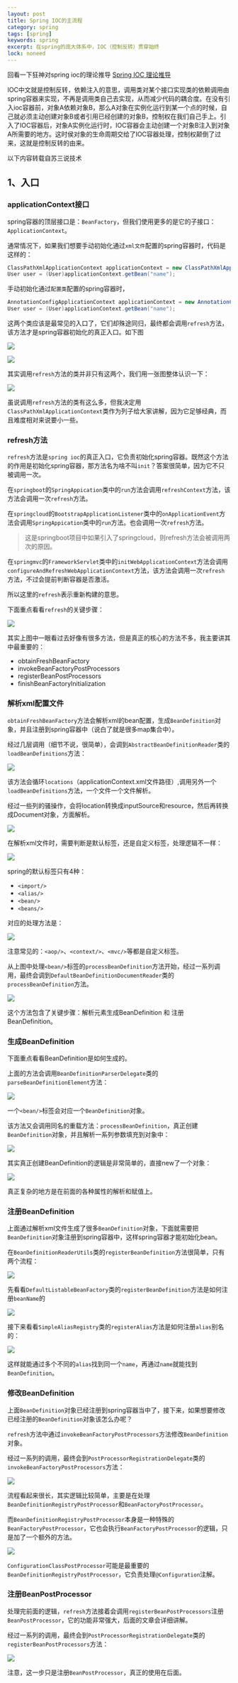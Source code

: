 ```yaml
---
layout: post
title: Spring IOC的主流程
category: spring
tags: [spring]
keywords: spring
excerpt: 在spring的庞大体系中，IOC（控制反转）贯穿始终
lock: noneed
---
```


回看一下狂神对spring ioc的理论推导 [Spring IOC 理论推导](/springcloud/2020/08/25/spring-ioc.html)

IOC中文就是控制反转，依赖注入的意思，调用类对某个接口实现类的依赖调用由spring容器来实现，不再是调用类自己去实现，从而减少代码的耦合度。在没有引入ioc容器前，对象A依赖对象B，那么A对象在实例化运行到某一个点的时候，自己就必须主动创建对象B或者引用已经创建的对象B，控制权在我们自己手上。引入了IOC容器后，对象A实例化运行时，IOC容器会主动创建一个对象B注入到对象A所需要的地方。这时侯对象的生命周期交给了IOC容器处理，控制权颠倒了过来，这就是控制反转的由来。

以下内容转载自苏三说技术

## 1、入口

### applicationContext接口

spring容器的顶层接口是：`BeanFactory`，但我们使用更多的是它的子接口：`ApplicationContext`。

通常情况下，如果我们想要手动初始化通过`xml文件`配置的spring容器时，代码是这样的：

```java
ClassPathXmlApplicationContext applicationContext = new ClassPathXmlApplicationContext("applicationContext.xml");
User user = (User)applicationContext.getBean("name");
```

手动初始化通过`配置类`配置的spring容器时，

```java
AnnotationConfigApplicationContext applicationContext = new AnnotationConfigApplicationContext(Config.class);
User user = (User)applicationContext.getBean("name");
```

这两个类应该是最常见的入口了，它们却殊途同归，最终都会调用`refresh`方法，该方法才是spring容器初始化的真正入口。如下图

![](\assets\images\2021\spring\application-context-refresh.png)

![](\assets\images\2021\spring\application-context-refresh-2.png)

其实调用`refresh`方法的类并非只有这两个，我们用一张图整体认识一下：

![](\assets\images\2021\spring\application-context-refresh-3.png)

虽说调用`refresh`方法的类有这么多，但我决定用`ClassPathXmlApplicationContext`类作为列子给大家讲解，因为它足够经典，而且难度相对来说要小一些。

### refresh方法

`refresh`方法是`spring ioc`的真正入口，它负责初始化spring容器。既然这个方法的作用是初始化spring容器，那方法名为啥不叫`init`？答案很简单，因为它不只被调用一次。

在`springboot`的`SpringAppication`类中的`run`方法会调用`refreshContext`方法，该方法会调用一次`refresh`方法。

在`springcloud`的`BootstrapApplicationListener`类中的`onApplicationEvent`方法会调用`SpringAppication`类中的`run`方法。也会调用一次`refresh`方法。

> 这是springboot项目中如果引入了springcloud，则refresh方法会被调用两次的原因。

在`springmvc`的`FrameworkServlet`类中的`initWebApplicationContext`方法会调用`configureAndRefreshWebApplicationContext`方法，该方法会调用一次`refresh`方法，不过会提前判断容器是否激活。

所以这里的`refresh`表示重新构建的意思。

下面重点看看`refresh`的关键步骤：

![](\assets\images\2021\spring\refresh-steps.png)

其实上图中一眼看过去好像有很多方法，但是真正的核心的方法不多，我主要讲其中最重要的：

- obtainFreshBeanFactory
- invokeBeanFactoryPostProcessors
- registerBeanPostProcessors
- finishBeanFactoryInitialization

### 解析xml配置文件

`obtainFreshBeanFactory`方法会解析xml的bean配置，生成`BeanDefinition`对象，并且注册到spring容器中（说白了就是很多map集合中）。

经过几层调用（细节不说，很简单），会调到`AbstractBeanDefinitionReader`类的`loadBeanDefinitions`方法：

![](\assets\images\2021\spring\application-context-refresh-4.png)

该方法会循环`locations`（applicationContext.xml文件路径）,调用另外一个`loadBeanDefinitions`方法，一个文件一个文件解析。

经过一些列的骚操作，会将location转换成inputSource和resource，然后再转换成Document对象，方面解析。

![](\assets\images\2021\spring\application-context-refresh-5.png)

在解析xml文件时，需要判断是默认标签，还是自定义标签，处理逻辑不一样：

![](\assets\images\2021\spring\application-context-refresh-6.png)

spring的默认标签只有4种：

- `<import/>`
- `<alias/>`
- `<bean/>`
- `<beans/>`

对应的处理方法是：

![](\assets\images\2021\spring\application-context-refresh-7.png)

注意常见的：`<aop/>`、`<context/>`、`<mvc/>`等都是自定义标签。

从上图中处理`<bean/>`标签的`processBeanDefinition`方法开始，经过一系列调用，最终会调到`DefaultBeanDefinitionDocumentReader`类的`processBeanDefinition`方法。

![](\assets\images\2021\spring\application-context-refresh-8.png)

这个方法包含了关键步骤：解析元素生成BeanDefinition 和 注册BeanDefinition。

### 生成BeanDefinition

下面重点看看BeanDefinition是如何生成的。

上面的方法会调用`BeanDefinitionParserDelegate`类的`parseBeanDefinitionElement`方法：

![](\assets\images\2021\spring\application-context-refresh-9.png)

一个`<bean/>`标签会对应一个`BeanDefinition`对象。

该方法又会调用同名的重载方法：`processBeanDefinition`，真正创建`BeanDefinition`对象，并且解析一系列参数填充到对象中：

![](\assets\images\2021\spring\application-context-refresh-10.png)

其实真正创建BeanDefinition的逻辑是非常简单的，直接new了一个对象：

![](\assets\images\2021\spring\application-context-refresh-11.png)

真正复杂的地方是在前面的各种属性的解析和赋值上。

### 注册BeanDefinition

上面通过解析xml文件生成了很多`BeanDefinition`对象，下面就需要把`BeanDefinition`对象注册到spring容器中，这样spring容器才能初始化bean。

在`BeanDefinitionReaderUtils`类的`registerBeanDefinition`方法很简单，只有两个流程：

![](\assets\images\2021\spring\application-context-refresh-12.png)

先看看`DefaultListableBeanFactory`类的`registerBeanDefinition`方法是如何注册`beanName`的

![](\assets\images\2021\spring\application-context-refresh-13.png)

接下来看看`SimpleAliasRegistry`类的`registerAlias`方法是如何注册`alias`别名的：

![](\assets\images\2021\spring\application-context-refresh-14.png)

这样就能通过多个不同的`alias`找到同一个`name`，再通过`name`就能找到`BeanDefinition`。

### 修改BeanDefinition

上面`BeanDefinition`对象已经注册到spring容器当中了，接下来，如果想要修改已经注册的`BeanDefinition`对象该怎么办呢？

`refresh`方法中通过`invokeBeanFactoryPostProcessors`方法修改`BeanDefinition`对象。

经过一系列的调用，最终会到`PostProcessorRegistrationDelegate`类的`invokeBeanFactoryPostProcessors`方法：

![](\assets\images\2021\spring\application-context-refresh-15.png)

流程看起来很长，其实逻辑比较简单，主要是在处理`BeanDefinitionRegistryPostProcessor`和`BeanFactoryPostProcessor`。

而`BeanDefinitionRegistryPostProcessor`本身是一种特殊的`BeanFactoryPostProcessor`，它也会执行`BeanFactoryPostProcessor`的逻辑，只是加了一个额外的方法。

![](\assets\images\2021\spring\application-context-refresh-16.png)

`ConfigurationClassPostProcessor`可能是最重要的`BeanDefinitionRegistryPostProcessor`，它负责处理`@Configuration`注解。

### 注册BeanPostProcessor

处理完前面的逻辑，`refresh`方法接着会调用`registerBeanPostProcessors`注册`BeanPostProcessor`，它的功能非常强大，后面的文章会详细讲解。

经过一系列的调用，最终会到`PostProcessorRegistrationDelegate`类的`registerBeanPostProcessors`方法：

![](\assets\images\2021\spring\application-context-refresh-17.png)

注意，这一步只是注册`BeanPostProcessor`，真正的使用在后面。





















